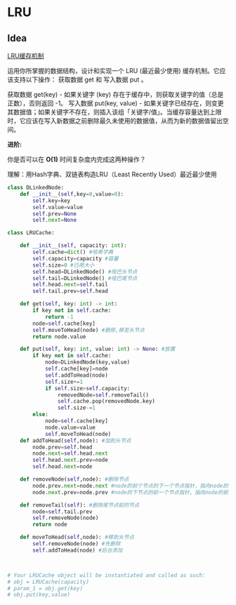 



# LRU

## Idea

[LRU缓存机制](https://leetcode-cn.com/problems/lru-cache/)

运用你所掌握的数据结构，设计和实现一个  LRU (最近最少使用) 缓存机制。它应该支持以下操作： 获取数据 get 和 写入数据 put 。

获取数据 get(key) - 如果关键字 (key) 存在于缓存中，则获取关键字的值（总是正数），否则返回 -1。
写入数据 put(key, value) - 如果关键字已经存在，则变更其数据值；如果关键字不存在，则插入该组「关键字/值」。当缓存容量达到上限时，它应该在写入新数据之前删除最久未使用的数据值，从而为新的数据值留出空间。

**进阶:**

你是否可以在 **O(1)** 时间复杂度内完成这两种操作？

理解：用Hash字典、双链表构造LRU（Least Recently Used）最近最少使用

```python
class DLinkedNode:
    def __init__(self,key=0,value=0):
        self.key=key
        self.value=value
        self.prev=None
        self.next=None

class LRUCache:

    def __init__(self, capacity: int):
        self.cache=dict() #哈希字典
        self.capacity=capacity #容量
        self.size=0 #已用大小
        self.head=DLinkedNode() #哑巴头节点
        self.tail=DLinkedNode() #哑巴尾节点
        self.head.next=self.tail
        self.tail.prev=self.head

    def get(self, key: int) -> int:
        if key not in self.cache:
            return -1
        node=self.cache[key]
        self.moveToHead(node) #删除,移至头节点
        return node.value

    def put(self, key: int, value: int) -> None: #放置
        if key not in self.cache:
            node=DLinkedNode(key,value)
            self.cache[key]=node
            self.addToHead(node)
            self.size+=1
            if self.size>self.capacity:
                removedNode=self.removeTail()
                self.cache.pop(removedNode.key)
                self.size-=1
        else:
            node=self.cache[key]
            node.value=value
            self.moveToHead(node)
    def addToHead(self,node): #加到头节点
        node.prev=self.head
        node.next=self.head.next
        self.head.next.prev=node
        self.head.next=node

    def removeNode(self,node): #删除节点
        node.prev.next=node.next #node的前个节点的下一个节点指针，指向node的下一个节点 
        node.next.prev=node.prev #node的下节点的前一个节点指针，指向node的前一个节点

    def removeTail(self): #删除尾节点前的节点
        node=self.tail.prev
        self.removeNode(node)
        return node

    def moveToHead(self,node): #移到头节点
        self.removeNode(node) #先删除
        self.addToHead(node) #后台添加



# Your LRUCache object will be instantiated and called as such:
# obj = LRUCache(capacity)
# param_1 = obj.get(key)
# obj.put(key,value)
```

